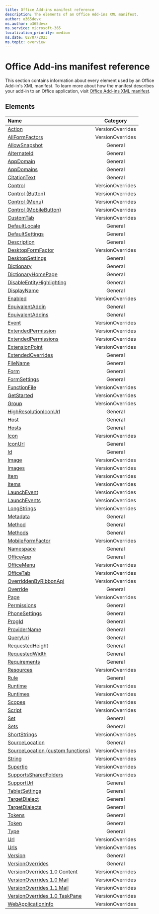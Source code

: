 ```yaml
---
title: Office Add-ins manifest reference
description: The elements of an Office Add-ins XML manifest.
author: o365devx
ms.author: o365devx
ms.service: microsoft-365
localization_priority: medium
ms.date: 02/07/2023
ms.topic: overview
---
```


# Office Add-ins manifest reference

This section contains information about every element used by an Office Add-in's XML manifest. To learn more about how the manifest describes your add-in to an Office application, visit [Office Add-ins XML manifest](/office/dev/add-ins/develop/add-in-manifests).

## Elements

| Name | Category |
|:---|:---:|
|[Action](action.md)| VersionOverrides |
|[AllFormFactors](allformfactors.md)| VersionOverrides |
|[AllowSnapshot](allowsnapshot.md)| General |
|[AlternateId](alternateid.md)| General |
|[AppDomain](appdomain.md)| General |
|[AppDomains](appdomains.md)| General |
|[CitationText](citationtext.md)| General |
|[Control](control.md)| VersionOverrides |
|[Control (Button)](control-button.md)| VersionOverrides |
|[Control (Menu)](control-menu.md)| VersionOverrides |
|[Control (MobileButton)](control-mobilebutton.md)| VersionOverrides |
|[CustomTab](customtab.md)| VersionOverrides |
|[DefaultLocale](defaultlocale.md)| General |
|[DefaultSettings](defaultsettings.md)| General |
|[Description](description.md)| General |
|[DesktopFormFactor](desktopformfactor.md)| VersionOverrides |
|[DesktopSettings](desktopsettings.md)| General |
|[Dictionary](dictionary.md)| General |
|[DictionaryHomePage](dictionaryhomepage.md)| General |
|[DisableEntityHighlighting](disableentityhighlighting.md)| General |
|[DisplayName](displayname.md)| General |
|[Enabled](enabled.md)| VersionOverrides |
|[EquivalentAddin](equivalentaddin.md)| General |
|[EquivalentAddins](equivalentaddins.md)| General |
|[Event](event.md)| VersionOverrides |
|[ExtendedPermission](extendedpermission.md)| VersionOverrides |
|[ExtendedPermissions](extendedpermissions.md)| VersionOverrides |
|[ExtensionPoint](extensionpoint.md)| VersionOverrides |
|[ExtendedOverrides](extendedoverrides.md)| General |
|[FileName](filename.md)| General |
|[Form](form.md)| General |
|[FormSettings](formsettings.md)| General |
|[FunctionFile](functionfile.md)| VersionOverrides |
|[GetStarted](getstarted.md)| VersionOverrides |
|[Group](group.md)| VersionOverrides |
|[HighResolutionIconUrl](highresolutioniconurl.md)| General |
|[Host](host.md)| General |
|[Hosts](hosts.md)| General |
|[Icon](icon.md)| VersionOverrides |
|[IconUrl](iconurl.md)| General |
|[Id](id.md)| General |
|[Image](image.md)| VersionOverrides |
|[Images](images.md)| VersionOverrides |
|[Item](item.md)| VersionOverrides |
|[Items](items.md)| VersionOverrides |
|[LaunchEvent](launchevent.md)| VersionOverrides |
|[LaunchEvents](launchevents.md)| VersionOverrides |
|[LongStrings](longstrings.md)| VersionOverrides |
|[Metadata](metadata.md)| General |
|[Method](method.md)| General |
|[Methods](methods.md)| General |
|[MobileFormFactor](mobileformfactor.md)| VersionOverrides |
|[Namespace](namespace.md)| General |
|[OfficeApp](officeapp.md)| General |
|[OfficeMenu](officemenu.md)| VersionOverrides |
|[OfficeTab](officetab.md)| VersionOverrides |
|[OverriddenByRibbonApi](overriddenbyribbonapi.md)| VersionOverrides |
|[Override](override.md)| General |
|[Page](page.md)| VersionOverrides |
|[Permissions](permissions.md)| General |
|[PhoneSettings](phonesettings.md)| General |
|[ProgId](progid.md)| General |
|[ProviderName](providername.md)| General |
|[QueryUri](queryuri.md)| General |
|[RequestedHeight](requestedheight.md)| General |
|[RequestedWidth](requestedwidth.md)| General |
|[Requirements](requirements.md)| General |
|[Resources](resources.md)| VersionOverrides |
|[Rule](rule.md)| General |
|[Runtime](runtime.md)| VersionOverrides |
|[Runtimes](runtimes.md)| VersionOverrides |
|[Scopes](scopes.md)| VersionOverrides |
|[Script](script.md)| VersionOverrides |
|[Set](set.md)| General |
|[Sets](sets.md)| General |
|[ShortStrings](shortstrings.md)| VersionOverrides |
|[SourceLocation](sourcelocation.md)| General |
|[SourceLocation (custom functions)](customfunctionssourcelocation.md)| VersionOverrides |
|[String](string.md)| VersionOverrides |
|[Supertip](supertip.md)| VersionOverrides |
|[SupportsSharedFolders](supportssharedfolders.md)| VersionOverrides |
|[SupportUrl](supporturl.md)| General |
|[TabletSettings](tabletsettings.md)| General |
|[TargetDialect](targetdialect.md)| General |
|[TargetDialects](targetdialects.md)| General |
|[Tokens](tokens.md)| General |
|[Token](token.md)| General |
|[Type](type.md)| General |
|[Url](url.md)| VersionOverrides |
|[Urls](urls.md)| VersionOverrides |
|[Version](version.md)| General |
|[VersionOverrides](versionoverrides.md)| General |
|[VersionOverrides 1.0 Content](versionoverrides-1-0-content.md)| VersionOverrides |
|[VersionOverrides 1.0 Mail](versionoverrides-1-0-mail.md)| VersionOverrides |
|[VersionOverrides 1.1 Mail](versionoverrides-1-1-mail.md)| VersionOverrides |
|[VersionOverrides 1.0 TaskPane](versionoverrides-1-0-taskpane.md)| VersionOverrides |
|[WebApplicationInfo](webapplicationinfo.md)| VersionOverrides |
